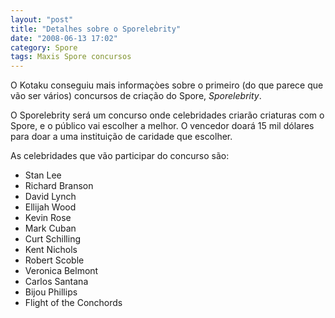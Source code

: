 ```yaml
---
layout: "post"
title: "Detalhes sobre o Sporelebrity"
date: "2008-06-13 17:02"
category: Spore
tags: Maxis Spore concursos
---
```


O Kotaku conseguiu mais informaçòes sobre o primeiro (do que parece que vão ser vários) concursos de criação do Spore, _Sporelebrity_.

O Sporelebrity será um concurso onde celebridades criarão criaturas com o Spore, e o público vai escolher a melhor. O vencedor doará 15 mil dólares para doar a uma instituição de caridade que escolher.

As celebridades que vão participar do concurso são:

- Stan Lee
- Richard Branson
- David Lynch
- Ellijah Wood
- Kevin Rose
- Mark Cuban
- Curt Schilling
- Kent Nichols
- Robert Scoble
- Veronica Belmont
- Carlos Santana
- Bijou Phillips
- Flight of the Conchords
